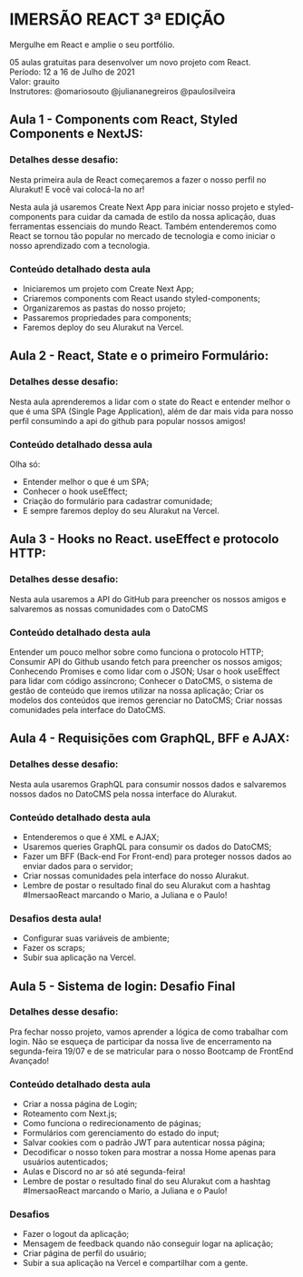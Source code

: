 # IMERSÃO REACT 3ª EDIÇÃO

Mergulhe em React e amplie o seu portfólio.

05 aulas gratuitas para desenvolver um novo projeto com React. 
<br>Período: 12 a 16 de Julho de 2021 
<br>Valor: grauito 
<br>Instrutores: @omariosouto @juliananegreiros @paulosilveira

## Aula 1 - Components com React, Styled Components e NextJS: 

### Detalhes desse desafio:
Nesta primeira aula de React começaremos a fazer o nosso perfil no Alurakut! E você vai colocá-la no ar!

Nesta aula já usaremos Create Next App para iniciar nosso projeto e styled-components para cuidar da camada de estilo da nossa aplicação, duas ferramentas essenciais do mundo React. Também entenderemos como React se tornou tão popular no mercado de tecnologia e como iniciar o nosso aprendizado com a tecnologia.

### Conteúdo detalhado desta aula
- Iniciaremos um projeto com Create Next App;
- Criaremos components com React usando styled-components;
- Organizaremos as pastas do nosso projeto;
- Passaremos propriedades para components;
- Faremos deploy do seu Alurakut na Vercel.

## Aula 2 - React, State e o primeiro Formulário: 

### Detalhes desse desafio:
Nesta aula aprenderemos a lidar com o state do React e entender melhor o que é uma SPA (Single Page Application), além de dar mais vida para nosso perfil consumindo a api do github para popular nossos amigos!

### Conteúdo detalhado dessa aula

Olha só:
- Entender melhor o que é um SPA;
- Conhecer o hook useEffect;
- Criação do formulário para cadastrar comunidade;
- E sempre faremos deploy do seu Alurakut na Vercel.

## Aula 3 - Hooks no React. useEffect e protocolo HTTP:

### Detalhes desse desafio:
Nesta aula usaremos a API do GitHub para preencher os nossos amigos e salvaremos as nossas comunidades com o DatoCMS

### Conteúdo detalhado desta aula
Entender um pouco melhor sobre como funciona o protocolo HTTP;
Consumir API do Github usando fetch para preencher os nossos amigos;
Conhecendo Promises e como lidar com o JSON;
Usar o hook useEffect para lidar com código assíncrono;
Conhecer o DatoCMS, o sistema de gestão de conteúdo que iremos utilizar na nossa aplicação;
Criar os modelos dos conteúdos que iremos gerenciar no DatoCMS;
Criar nossas comunidades pela interface do DatoCMS.

## Aula 4 - Requisições com GraphQL, BFF e AJAX: 

### Detalhes desse desafio:
Nesta aula usaremos GraphQL para consumir nossos dados e salvaremos nossos dados no DatoCMS pela nossa interface do Alurakut.

### Conteúdo detalhado desta aula
- Entenderemos o que é XML e AJAX;
- Usaremos queries GraphQL para consumir os dados do DatoCMS;
- Fazer um BFF (Back-end For Front-end) para proteger nossos dados ao enviar dados para o servidor;
- Criar nossas comunidades pela interface do nosso Alurakut.
- Lembre de postar o resultado final do seu Alurakut com a hashtag #ImersaoReact marcando o Mario, a Juliana e o Paulo!

### Desafios desta aula!
- Configurar suas variáveis de ambiente;
- Fazer os scraps;
- Subir sua aplicação na Vercel.

## Aula 5 - Sistema de login: Desafio Final 

### Detalhes desse desafio:
Pra fechar nosso projeto, vamos aprender a lógica de como trabalhar com login. Não se esqueça de participar da nossa live de encerramento na segunda-feira 19/07 e de se matricular para o nosso Bootcamp de FrontEnd Avançado!

### Conteúdo detalhado desta aula
- Criar a nossa página de Login;
- Roteamento com Next.js;
- Como funciona o redirecionamento de páginas;
- Formulários com gerenciamento do estado do input;
- Salvar cookies com o padrão JWT para autenticar nossa página;
- Decodificar o nosso token para mostrar a nossa Home apenas para usuários autenticados;
- Aulas e Discord no ar só até segunda-feira!
- Lembre de postar o resultado final do seu Alurakut com a hashtag #ImersaoReact marcando o Mario, a Juliana e o Paulo!

### Desafios
- Fazer o logout da aplicação;
- Mensagem de feedback quando não conseguir logar na aplicação;
- Criar página de perfil do usuário;
- Subir a sua aplicação na Vercel e compartilhar com a gente.
